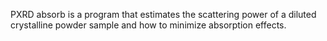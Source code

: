 PXRD absorb is a program that estimates the scattering power of a diluted crystalline powder sample and how to minimize absorption effects.
